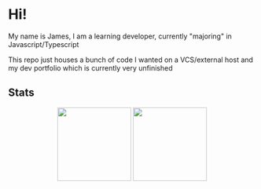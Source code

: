 # Hi!

My name is James, I am a learning developer, currently "majoring" in Javascript/Typescript

This repo just houses a bunch of code I wanted on a VCS/external host and my dev portfolio which is currently very unfinished


## Stats
<div align="center">
  <img height="150em" src="https://github-readme-stats.vercel.app/api?username=jamesinaxx&count_private=true&show_icons=true&theme=dark" />
  <img height="150em" src="https://github-readme-stats.vercel.app/api/top-langs/?username=jamesinaxx&theme=dark&layout=compact&langs_count=6" />
</div>
